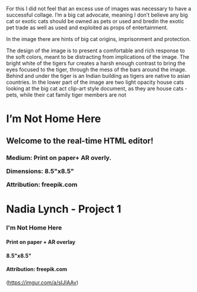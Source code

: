 For this I did not feel that an excess use of images was necessary to have a successful collage. I’m a big cat advocate, meaning I don’t believe any big cat or exotic cats should be owned as pets or used and bredin the exotic pet trade as well as used and exploited as props of entertainment.

In the image there are hints of big cat origins, imprisonment and protection.

The design of the image is to present a comfortable and rich response to the soft colors, meant to be distracting from implications of the image. The bright white of the tigers fur creates a harsh enough contrast to bring the eyes focused to the tiger, through the mess of the bars around the image. Behind and under the tiger is an Indian building as tigers are native to asian countries. In the lower part of the image are two light opacity house cats looking at the big cat act clip-art style document, as they are house cats - pets, while their cat family tiger members are not

<h1>I’m Not Home Here
<h2>Welcome to the real-time HTML editor!</h2>
<p><h3>Medium: Print on paper+ AR overly.</p>

<p>Dimensions: 8.5"x8.5"</p>

<p>Attribution: freepik.com

# Nadia Lynch - Project 1

### I'm Not Home Here
#### Print on paper + AR overlay
#### 8.5"x8.5"
#### Attribution: freepik.com
(https://imgur.com/a/sIJlAAv)

